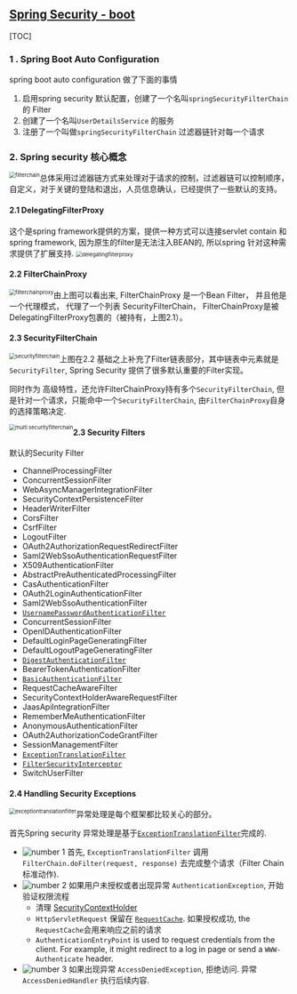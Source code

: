 ## [Spring Security - boot](https://docs.spring.io/spring-security/site/docs/5.3.4.RELEASE/reference/html5/)

[TOC]

### 1 . Spring Boot Auto Configuration

spring boot auto configuration 做了下面的事情

1. 启用spring security 默认配置，创建了一个名叫`springSecurityFilterChain` 的 Filter
2. 创建了一个名叫`UserDetailsService` 的服务
3. 注册了一个叫做`springSecurityFilterChain` 过滤器链针对每一个请求

### 2.  Spring security 核心概念

<img src="https://docs.spring.io/spring-security/site/docs/5.3.4.RELEASE/reference/html5/images/servlet/architecture/filterchain.png" alt="filterchain" style="zoom: 67%;float:left" />



总体采用过滤器链方式来处理对于请求的控制，过滤器链可以控制顺序，自定义，对于关键的登陆和退出，人员信息确认，已经提供了一些默认的支持。

#### 2.1 DelegatingFilterProxy

这个是spring framework提供的方案，提供一种方式可以连接servlet contain 和 spring framework, 因为原生的filter是无法注入BEAN的, 所以spring 针对这种需求提供了扩展支持.
<img src="https://docs.spring.io/spring-security/site/docs/5.3.4.RELEASE/reference/html5/images/servlet/architecture/delegatingfilterproxy.png" alt="delegatingfilterproxy" style="zoom:67%;" />



#### 2.2 FilterChainProxy

<img src="https://docs.spring.io/spring-security/site/docs/5.3.4.RELEASE/reference/html5/images/servlet/architecture/filterchainproxy.png" alt="filterchainproxy" style="zoom:67%;float:left" />

由上图可以看出来, FilterChainProxy 是一个Bean Filter， 并且他是一个代理模式， 代理了一个列表 SecurityFilterChain， FilterChainProxy是被 DelegatingFilterProxy包裹的（被持有，上图2.1）。

[^Bean Filter]: 指的是可以在spring 上下文中存在的Bean对象，也具有可注入的特性

#### 2.3 SecurityFilterChain

<img src="https://docs.spring.io/spring-security/site/docs/5.3.4.RELEASE/reference/html5/images/servlet/architecture/securityfilterchain.png" alt="securityfilterchain" style="zoom:67%;float:left" />

上图在2.2 基础之上补充了Filter链表部分，其中链表中元素就是 `SecurityFilter`, Spring Security 提供了很多默认重要的Filter实现。

同时作为 高级特性，还允许FilterChainProxy持有多个`SecurityFilterChain`, 但是针对一个请求，只能命中一个`SecurityFilterChain`, 由`FilterChainProxy`自身的选择策略决定.

<img src="https://docs.spring.io/spring-security/site/docs/5.3.4.RELEASE/reference/html5/images/servlet/architecture/multi-securityfilterchain.png" alt="multi securityfilterchain" style="zoom:67%;float:left" />

#### 2.3  Security Filters

默认的Security Filter

- ChannelProcessingFilter
- ConcurrentSessionFilter
- WebAsyncManagerIntegrationFilter
- SecurityContextPersistenceFilter
- HeaderWriterFilter
- CorsFilter
- CsrfFilter
- LogoutFilter
- OAuth2AuthorizationRequestRedirectFilter
- Saml2WebSsoAuthenticationRequestFilter
- X509AuthenticationFilter
- AbstractPreAuthenticatedProcessingFilter
- CasAuthenticationFilter
- OAuth2LoginAuthenticationFilter
- Saml2WebSsoAuthenticationFilter
- [`UsernamePasswordAuthenticationFilter`](https://docs.spring.io/spring-security/site/docs/5.3.4.RELEASE/reference/html5/#servlet-authentication-usernamepasswordauthenticationfilter)
- ConcurrentSessionFilter
- OpenIDAuthenticationFilter
- DefaultLoginPageGeneratingFilter
- DefaultLogoutPageGeneratingFilter
- [`DigestAuthenticationFilter`](https://docs.spring.io/spring-security/site/docs/5.3.4.RELEASE/reference/html5/#servlet-authentication-digest)
- BearerTokenAuthenticationFilter
- [`BasicAuthenticationFilter`](https://docs.spring.io/spring-security/site/docs/5.3.4.RELEASE/reference/html5/#servlet-authentication-basic)
- RequestCacheAwareFilter
- SecurityContextHolderAwareRequestFilter
- JaasApiIntegrationFilter
- RememberMeAuthenticationFilter
- AnonymousAuthenticationFilter
- OAuth2AuthorizationCodeGrantFilter
- SessionManagementFilter
- [`ExceptionTranslationFilter`](https://docs.spring.io/spring-security/site/docs/5.3.4.RELEASE/reference/html5/#servlet-exceptiontranslationfilter)
- [`FilterSecurityInterceptor`](https://docs.spring.io/spring-security/site/docs/5.3.4.RELEASE/reference/html5/#servlet-authorization-filtersecurityinterceptor)
- SwitchUserFilter

#### 2.4 Handling Security Exceptions

异常处理是每个框架都比较关心的部分。
<img src="https://docs.spring.io/spring-security/site/docs/5.3.4.RELEASE/reference/html5/images/servlet/architecture/exceptiontranslationfilter.png" alt="exceptiontranslationfilter" style="zoom:67%;float:left;" />























首先Spring security 异常处理是基于[`ExceptionTranslationFilter`](https://docs.spring.io/spring-security/site/docs/current/api/org/springframework/security/web/access/ExceptionTranslationFilter.html)完成的.

- ![number 1](https://docs.spring.io/spring-security/site/docs/5.3.4.RELEASE/reference/html5/images/icons/number_1.png) 首先, `ExceptionTranslationFilter` 调用 `FilterChain.doFilter(request, response)` 去完成整个请求（Filter Chain 标准动作).
- ![number 2](https://docs.spring.io/spring-security/site/docs/5.3.4.RELEASE/reference/html5/images/icons/number_2.png) 如果用户未授权或者出现异常 `AuthenticationException`, 开始验证权限流程
  - 清理 [SecurityContextHolder](https://docs.spring.io/spring-security/site/docs/5.3.4.RELEASE/reference/html5/#servlet-authentication-securitycontextholder) 
  - `HttpServletRequest` 保留在 [`RequestCache`](https://docs.spring.io/spring-security/site/docs/current/api/org/springframework/security/web/savedrequest/RequestCache.html). 如果授权成功, the `RequestCache`会用来响应之前的请求
  - `AuthenticationEntryPoint` is used to request credentials from the client. For example, it might redirect to a log in page or send a `WWW-Authenticate` header.
- ![number 3](https://docs.spring.io/spring-security/site/docs/5.3.4.RELEASE/reference/html5/images/icons/number_3.png) 如果出现异常 `AccessDeniedException`, 拒绝访问. 异常 `AccessDeniedHandler` 执行后续内容.

[^credentials]:([krəˈdenʃlz], 资格证书)



